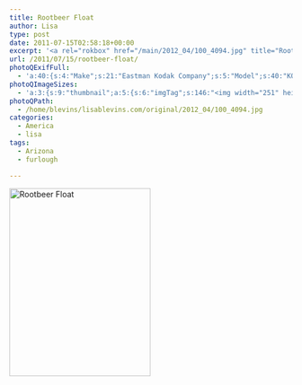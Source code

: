 ```yaml
---
title: Rootbeer Float
author: Lisa
type: post
date: 2011-07-15T02:58:18+00:00
excerpt: '<a rel="rokbox" href="/main/2012_04/100_4094.jpg" title="Rootbeer Float"><img width="251" height="335" alt="Rootbeer Float" src="/thumbnail/2012_04/100_4094.jpg" class="photoQexcerpt photoQLinkImg" /></a>'
url: /2011/07/15/rootbeer-float/
photoQExifFull:
  - 'a:40:{s:4:"Make";s:21:"Eastman Kodak Company";s:5:"Model";s:40:"KODAK EASYSHARE C813 ZOOM DIGITAL CAMERA";s:11:"Orientation";s:17:"1: Normal (0 deg)";s:11:"xResolution";s:3:"480";s:11:"yResolution";s:3:"480";s:14:"ResolutionUnit";s:4:"Inch";s:8:"Software";s:15:"QuickTime 7.6.6";s:8:"DateTime";s:19:"2011:07:15 11:04:30";s:12:"HostComputer";s:15:"Mac OS X 10.6.8";s:12:"ExposureTime";s:8:"1/64 sec";s:7:"FNumber";s:5:"f/2.7";s:15:"ExposureProgram";s:7:"Program";s:15:"ISOSpeedRatings";s:2:"80";s:11:"ExifVersion";s:11:"version 2.2";s:16:"DateTimeOriginal";s:19:"2011:07:15 03:58:18";s:17:"DateTimedigitized";s:19:"2011:07:15 03:58:18";s:17:"ShutterSpeedValue";s:8:"1/63 sec";s:13:"ApertureValue";s:5:"f/2.7";s:17:"ExposureBiasValue";s:4:"0 EV";s:16:"MaxApertureValue";s:5:"f/2.7";s:12:"MeteringMode";s:13:"Multi-Segment";s:11:"LightSource";s:15:"Unknown or Auto";s:5:"Flash";s:16:"Flash, Auto-Mode";s:11:"FocalLength";s:4:"6 mm";s:15:"FlashPixVersion";s:9:"version 1";s:10:"ColorSpace";s:4:"sRGB";s:14:"ExifImageWidth";s:11:"3296 pixels";s:15:"ExifImageHeight";s:11:"2472 pixels";s:13:"ExposureIndex";s:2:"80";s:13:"SensingMethod";s:35:"Unknown: One Chip Color Area Sensor";s:10:"FileSource";s:20:"Digital Still Camera";s:9:"SceneType";s:21:"Directly Photographed";s:12:"ExposureMode";s:1:"0";s:12:"WhiteBalance";s:1:"0";s:16:"DigitalZoomRatio";s:1:"0";s:16:"SceneCaptureMode";s:1:"0";s:8:"Contrast";s:1:"0";s:10:"Saturation";s:1:"0";s:9:"Sharpness";s:1:"0";s:20:"FocalLength35mmEquiv";s:0:"";}'
photoQImageSizes:
  - 'a:3:{s:9:"thumbnail";a:5:{s:6:"imgTag";s:146:"<img width="251" height="335" alt="Rootbeer Float" src="/thumbnail/2012_04/100_4094.jpg" class="PhotoQImg" />";s:6:"imgUrl";s:68:"/thumbnail/2012_04/100_4094.jpg";s:7:"imgPath";s:71:"/home/blevins/lisablevins.com/thumbnail/2012_04/100_4094.jpg";s:8:"imgWidth";s:3:"251";s:9:"imgHeight";s:3:"335";}s:4:"main";a:5:{s:6:"imgTag";s:141:"<img width="394" height="525" alt="Rootbeer Float" src="/main/2012_04/100_4094.jpg" class="PhotoQImg" />";s:6:"imgUrl";s:63:"/main/2012_04/100_4094.jpg";s:7:"imgPath";s:66:"/home/blevins/lisablevins.com/main/2012_04/100_4094.jpg";s:8:"imgWidth";s:3:"394";s:9:"imgHeight";s:3:"525";}s:8:"original";a:5:{s:6:"imgTag";s:147:"<img width="2472" height="3296" alt="Rootbeer Float" src="/original/2012_04/100_4094.jpg" class="PhotoQImg" />";s:6:"imgUrl";s:67:"/original/2012_04/100_4094.jpg";s:7:"imgPath";s:70:"/home/blevins/lisablevins.com/original/2012_04/100_4094.jpg";s:8:"imgWidth";s:4:"2472";s:9:"imgHeight";s:4:"3296";}}'
photoQPath:
  - /home/blevins/lisablevins.com/original/2012_04/100_4094.jpg
categories:
  - America
  - lisa
tags:
  - Arizona
  - furlough

---
```

<a rel="lightbox" href="/main/2012_04/100_4094.jpg" title="Rootbeer Float"><img width="251" height="335" alt="Rootbeer Float" src="/thumbnail/2012_04/100_4094.jpg" class="photoQcontent photoQLinkImg" /></a>

<div class="photoQDescr">
</div>